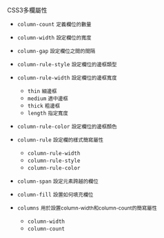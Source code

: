 CSS3多欄屬性
- `column-count` <small>定義欄位的數量</small>
- `column-width` <small>設定欄位的寬度</small>
- `column-gap` <small>設定欄位之間的間隔</small>
- `column-rule-style` <small>設定欄位的邊框類型</small>
- `column-rule-width` <small>設定欄位的邊框寬度</small>	
	- `thin` <small>細邊框</small>
	- `medium` <small>適中邊框</small>
	- `thick` <small>粗邊框</small>
	- `length` <small>指定寬度</small>

- `column-rule-color` <small>設定欄位的邊框顏色</small>
- `column-rule` <small>設定欄的樣式簡寫屬性</small>	
	- `column-rule-width`
	- `column-rule-style`
	- `column-rule-color`

- `column-span` <small>設定元素跨越的欄位</small>
- `column-fill` <small>設置如何填充欄位</small>
- `columns` <small>用於設置column-width和column-count的簡寫屬性</small>	
	- `column-width`
	- `column-count`